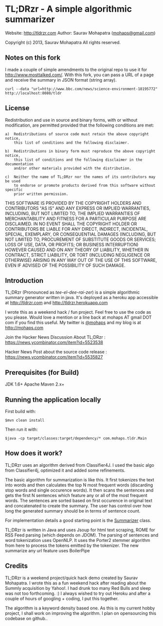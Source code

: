 # TL;DRzr - A simple algorithmic summarizer
Website: http://tldrzr.com
Author: Saurav Mohapatra (mohaps@gmail.com)

Copyright (c) 2013, Saurav Mohapatra
All rights reserved.

## Notes on this fork
I made a couple of simple amendments to the original repo to use it for http://www.mosttalked.com/. With this fork, you can pass a URL of a page and receive the summary in JSON format (string array).

```
curl --data "url=http://www.bbc.com/news/science-environment-18195772" http://localhost:8080/tldr
```

## License

Redistribution and use in source and binary forms, with or without modification, are permitted 
provided that the following conditions are met:

	a)  Redistributions of source code must retain the above copyright notice, 
		this list of conditions and the following disclaimer.

	b)  Redistributions in binary form must reproduce the above copyright notice, 
		this list of conditions and the following disclaimer in the documentation 
		and/or other materials provided with the distribution.
	
	c)  Neither the name of TL;DRzr nor the names of its contributors may be used 
		to endorse or promote products derived from this software without specific 
		prior written permission.

THIS SOFTWARE IS PROVIDED BY THE COPYRIGHT HOLDERS AND CONTRIBUTORS "AS IS" AND ANY EXPRESS OR IMPLIED WARRANTIES, INCLUDING, 
BUT NOT LIMITED TO, THE IMPLIED WARRANTIES OF MERCHANTABILITY AND FITNESS FOR A PARTICULAR PURPOSE ARE DISCLAIMED. IN NO EVENT 
SHALL THE COPYRIGHT HOLDER OR CONTRIBUTORS BE LIABLE FOR ANY DIRECT, INDIRECT, INCIDENTAL, SPECIAL, EXEMPLARY, OR CONSEQUENTIAL 
DAMAGES (INCLUDING, BUT NOT LIMITED TO, PROCUREMENT OF SUBSTITUTE GOODS OR SERVICES; LOSS OF USE, DATA, OR PROFITS; OR BUSINESS INTERRUPTION) 
HOWEVER CAUSED AND ON ANY THEORY OF LIABILITY, WHETHER IN CONTRACT, STRICT LIABILITY, OR TORT (INCLUDING NEGLIGENCE OR OTHERWISE) 
ARISING IN ANY WAY OUT OF THE USE OF THIS SOFTWARE, EVEN IF ADVISED OF THE POSSIBILITY OF SUCH DAMAGE.

## Introduction

TL;DRzr (Pronounced as _tee-el-dee-rai-zer_) is a simple algorithmic summary generator written in java. It's deployed as a heroku app accessible at http://tldrzr.com and http://tldrzr.herokuapp.com

I wrote this as a weekend hack / fun project. Feel free to use the code as you please. Would love a mention or a line back at mohaps AT gmail DOT com if you find this useful. My twitter is [@mohaps](https://twitter.com/mohaps) and my blog is at http://mohaps.com



Join the Hacker News Discussion About TL;DRzr : https://news.ycombinator.com/item?id=5523538

Hacker News Post about the source code release : https://news.ycombinator.com/item?id=5535827


## Prerequisites (for Build)

JDK 1.6+
Apache Maven 2.x+

## Running the application locally

First build with:

    $mvn clean install

Then run it with:

    $java -cp target/classes:target/dependency/* com.mohaps.tldr.Main


## How does it work?

TL;DRzr uses an algorithm derived from Classifier4J. I used the basic algo from Classifier4j, optimized it and added some refinements.

The basic algorithm for summarization is like this. It first tokenizes the text into words and then calculates the top N most frequent words (discarding stop words and single occurence words). It then scans the sentences and gets the first N sentences which feature any or all of the most frequent words. The sentences are sorted based on first occurence in original text and concatenated to create the summary. The user has control over how long the generated summary should be in terms of sentence count.

For implementation details a good starting point is the [Summarizer](https://github.com/mohaps/tldrzr/blob/master/src/main/java/com/mohaps/tldr/summarize/Summarizer.java) class.

TL;DRzr is written in Java and uses Jsoup for html text scraping, ROME for RSS Feed parsing (which depends on JDOM). The parsing of sentences and word tokenization uses OpenNLP. It uses the Porter2 stemmer algorithm from here to process the tokens emitted by the tokenizer. The new summarize any url feature uses BoilerPipe

## Credits

TL;DRzr is a weekend project/quick hack demo created by Saurav Mohapatra. I wrote this as a fun weekend hack after reading about the Summly acquisition by Yahoo!. I had drunk too many Red Bulls and sleep was not too forthcoming. :) I always wished to try out Heroku and after a couple of hours of googling + coding, I put this together.

The algorithm is a keyword density based one. As this is my current hobby project, I shall work on improving the algorithm. I plan on opensourcing this codebase on github..
